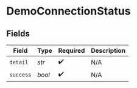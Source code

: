 # DemoConnectionStatus


## Fields

| Field              | Type               | Required           | Description        |
| ------------------ | ------------------ | ------------------ | ------------------ |
| `detail`           | *str*              | :heavy_check_mark: | N/A                |
| `success`          | *bool*             | :heavy_check_mark: | N/A                |